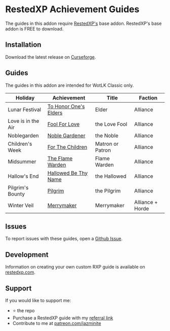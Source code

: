 # RestedXP Achievement Guides
The guides in this addon require [RestedXP's][1] base addon. RestedXP's base addon is FREE to download.

## Installation
Download the latest release on [Curseforge][2].

## Guides
The guides in this addon are intended for WotLK Classic only.

| Holiday            | Achievement                 | Title            | Faction          |
|--------------------|-----------------------------|------------------|------------------|
| Lunar Festival     | [To Honor One's Elders][3a] | Elder            | Alliance         |
| Love is in the Air | [Fool For Love][3b]         | the Love Fool    | Alliance         |
| Noblegarden        | [Noble Gardener][3c]        | the Noble        | Alliance         |
| Children's Week    | [For The Children][3d]      | Matron or Patron | Alliance         |
| Midsummer          | [The Flame Warden][3e]      | Flame Warden     | Alliance         |
| Hallow's End       | [Hallowed Be Thy Name][3f]  | the Hallowed     | Alliance         |
| Pilgrim's Bounty   | [Pilgrim][3h]               | the Pilgrim      | Alliance         |
| Winter Veil        | [Merrymaker][3i]            | Merrymaker       | Alliance + Horde |

## Issues
To report issues with these guides, open a [Github Issue][4].

## Development
Information on creating your own custom RXP guide is available on [restedxp.com][5].

## Support
If you would like to support me:
- ⭐ the repo
- Purchase a RestedXP guide with my [referral link][1]
- Contribute to me at [patreon.com/jazminite][6]


[1]: https://www.restedxp.com/ref/jazminite
[2]: https://www.curseforge.com/wow/addons/rxp-achievement-guides/files/all
[3a]: https://www.wowhead.com/wotlk/achievement=913/to-honor-ones-elders
[3b]: https://www.wowhead.com/wotlk/achievement=1707/fool-for-love
[3c]: https://www.wowhead.com/wotlk/achievement=2797/noble-gardener
[3d]: https://www.wowhead.com/wotlk/achievement=1793/for-the-children
[3e]: https://www.wowhead.com/wotlk/achievement=1038/the-flame-warden
[3f]: https://www.wowhead.com/wotlk/achievement=1656/hallowed-be-thy-name
[3h]: https://www.wowhead.com/wotlk/achievement=3478/pilgrim
[3i]: https://www.wowhead.com/wotlk/achievement=1692/merrymaker
[4]: https://github.com/jazminite/RXPGuides_Achievements/issues/new/choose
[5]: https://www.restedxp.com/custom-guides
[6]: https://www.patreon.com/jazminite
